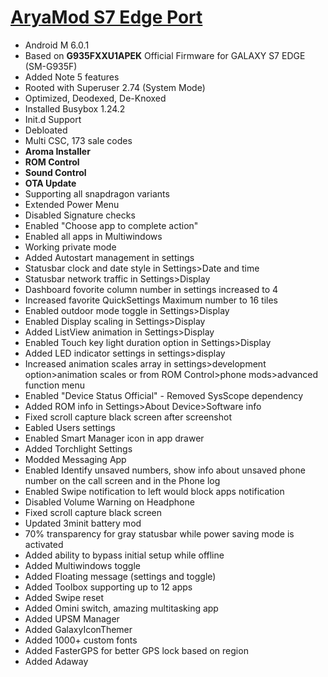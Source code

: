 
# [AryaMod S7 Edge Port](http://forum.xda-developers.com/galaxy-note-3/development/rom-aryamod-v1-3-tw-lollipop-5-1-1-t3326976)

  - Android M 6.0.1
  - Based on **G935FXXU1APEK** Official Firmware for GALAXY S7 EDGE (SM-G935F)
  - Added Note 5 features 
  - Rooted with Superuser 2.74 (System Mode)
  - Optimized, Deodexed, De-Knoxed
  - Installed Busybox 1.24.2
  - Init.d Support
  - Debloated
  - Multi CSC, 173 sale codes 
  - **Aroma Installer**
  - **ROM Control**
  - **Sound Control**
  - **OTA Update**
  - Supporting all snapdragon variants 
  - Extended Power Menu
  - Disabled Signature checks
  - Enabled "Choose app to complete action"
  - Enabled all apps in Multiwindows 
  - Working private mode 
  - Added Autostart management in settings
  - Statusbar clock and date style in Settings>Date and time
  - Statusbar network traffic in Settings>Display
  - Dashboard fovorite column number in settings increased to 4 
  - Increased favorite QuickSettings Maximum number to 16 tiles
  - Enabled outdoor mode toggle in Settings>Display
  - Enabled Display scaling in Settings>Display
  - Added ListView animation in Settings>Display
  - Enabled Touch key light duration option in Settings>Display
  - Added LED indicator settings in settings>display
  - Increased animation scales array in settings>development option>animation scales or from ROM Control>phone mods>advanced function menu
  - Enabled "Device Status Official" - Removed SysScope dependency
  - Added ROM info in Settings>About Device>Software info 
  - Fixed scroll capture black screen after screenshot
  - Eabled Users settings 
  - Enabled Smart Manager icon in app drawer 
  - Added Torchlight Settings 
  - Modded Messaging App
  - Enabled Identify unsaved numbers, show info about unsaved phone number on the call screen and in the Phone log
  - Enabled Swipe notification to left would block apps notification 
  - Disabled Volume Warning on Headphone
  - Fixed scroll capture black screen
  - Updated 3minit battery mod 
  - 70% transparency for gray statusbar while power saving mode is activated
  - Added ability to bypass initial setup while offline 
  - Added Multiwindows toggle
  - Added Floating message (settings and toggle)
  - Added Toolbox supporting up to 12 apps
  - Added Swipe reset 
  - Added Omini switch, amazing multitasking app
  - Added UPSM Manager 
  - Added GalaxyIconThemer
  - Added 1000+ custom fonts
  - Added FasterGPS for better GPS lock based on region 
  - Added Adaway 
